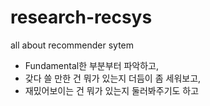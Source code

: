 # research-recsys
all about recommender sytem

* Fundamental한 부분부터 파악하고,
* 갖다 쓸 만한 건 뭐가 있는지 더듬이 좀 세워보고,
* 재밌어보이는 건 뭐가 있는지 둘러봐주기도 하고
